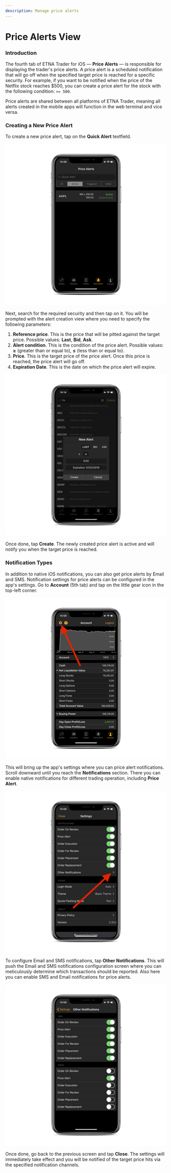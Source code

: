 ```yaml
---
description: Manage price alerts
---
```


# Price Alerts View

### Introduction

The fourth tab of ETNA Trader for iOS — **Price Alerts** — is responsible for displaying the trader's price alerts. A price alert is a scheduled notification that will go off when the specified target price is reached for a specific security. For example, if you want to be notified when the price of the Netflix stock reaches $500, you can create a price alert for the stock with the following condition: `>= 500`.

Price alerts are shared between all platforms of ETNA Trader, meaning all alerts created in the mobile apps will function in the web terminal and vice versa.

### Creating a New Price Alert

To create a new price alert, tap on the **Quick Alert** textfield. 

![](../../.gitbook/assets/img_0056_iphonexspacegrey_portrait.png)

Next, search for the required security and then tap on it. You will be prompted with the alert creation view where you need to specify the following parameters:

1. **Reference price**. This is the price that will be pitted against the target price. Possible values: **Last**, **Bid**, **Ask**.
2. **Alert condition**. This is the condition of the price alert. Possible values: **≥** \(greater than or equal to\), **≤** \(less than or equal to\).
3. **Price**. This is the target price of the price alert. Once this price is reached, the price alert will go off.
4. **Expiration Date**. This is the date on which the price alert will expire.

![](../../.gitbook/assets/img_03aa86dc9ba9-1_iphonexspacegrey_portrait.png)

Once done, tap **Create**. The newly created price alert is active and will notify you when the target price is reached.

### Notification Types

In addition to native iOS notifications, you can also get price alerts by Email and SMS. Notification settings for price alerts can be configured in the app's settings. Go to **Account** \(5th tab\) and tap on the little gear icon in the top-left corner.

![](../../.gitbook/assets/img_0057_iphonexspacegrey_portrait.png)

This will bring up the app's settings where you can price alert notifications. Scroll downward until you reach the **Notifications** section. There you can enable native notifications for different trading operation, including **Price Alert**.

![](../../.gitbook/assets/img_0058_iphonexspacegrey_portrait.png)

To configure Email and SMS notifications, tap **Other Notifications**. This will push the Email and SMS notifications configuration screen where you can meticulously determine which transactions should be reported. Also here you can enable SMS and Email notifications for price alerts.

![](../../.gitbook/assets/img_0059_iphonexspacegrey_portrait.png)

Once done, go back to the previous screen and tap **Close**. The settings will immediately take effect and you will be notified of the target price hits via the specified notification channels.

